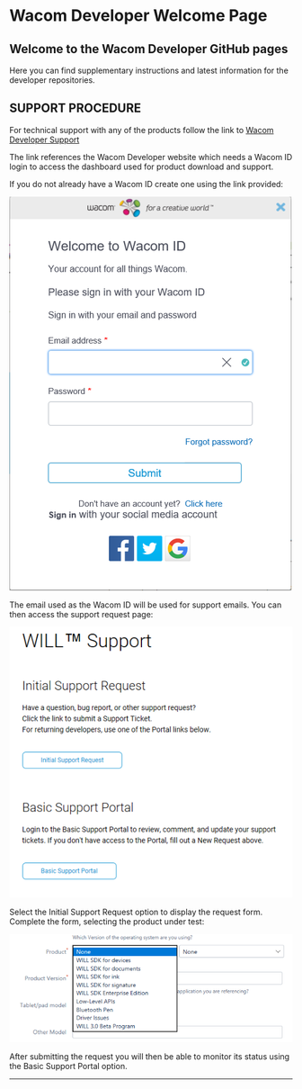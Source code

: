 # Wacom Developer Welcome Page

## Welcome to the Wacom Developer GitHub pages

Here you can find supplementary instructions and latest information for the developer repositories.

## SUPPORT PROCEDURE

For technical support with any of the products follow the link to [Wacom Developer Support](https://developer.wacom.com/en-us/developer-dashboard/support)

The link references the Wacom Developer website which needs a Wacom ID login to access the dashboard used for product download and support.


If you do not already have a Wacom ID create one using the link provided:

![Wacom-ID](images/Wacom-ID.png)

The email used as the Wacom ID will be used for support emails.
You can then access the support request page:

![Support](images/Support.png)

Select the Initial Support Request option to display the request form.
Complete the form, selecting the product under test:
 
![Product](images/Product.png)

After submitting the request you will then be able to monitor its status using the Basic Support Portal option.

---
